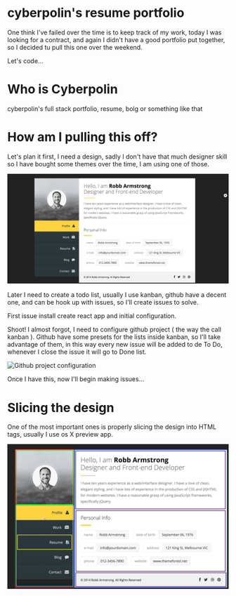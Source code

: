 # cyberpolin's resume portfolio

One think I've failed over the time is to keep track of my work, today I was looking for a contract, and again I didn't have a good portfolio put together, so I decided tu pull this one over the weekend.

Let's code...


# Who is Cyberpolin

cyberpolin's full stack portfolio, resume, bolg or something like that


# How am I pulling this off?

Let's plan it first, I need a design, sadly I don't have that much designer skill so I have bought some themes over the time, I am using one of those.

![The original design](/img/original-design.png "cyberpolin's originar resume design")

Later I need to create a todo list, usually I use kanban, github have a decent one, and can be hook up with issues, so I'll create issues to solve.

First issue install create react app and initial configuration.

Shoot! I almost forgot, I need to configure github project ( the way the call kanban ). Github have some presets for the lists inside kanban, so I'll take advantage of them, in this way every new issue will be added to de To Do, whenever I close the issue it will go to Done list.

![Github project configuration](/img/github-kanban-configuration.ong)

Once I have this, now I'll begin making issues...

# Slicing the design

One of the most important ones is properly slicing the design into HTML tags, usually I use os X preview app.


![The slicing before coding](/img/design-slice.png "Using colors is easier")